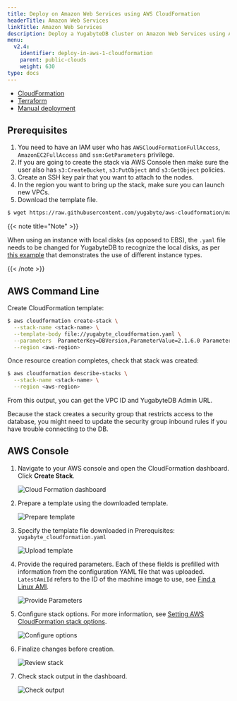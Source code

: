 ```yaml
---
title: Deploy on Amazon Web Services using AWS CloudFormation
headerTitle: Amazon Web Services
linkTitle: Amazon Web Services
description: Deploy a YugabyteDB cluster on Amazon Web Services using AWS CloudFormation
menu:
  v2.4:
    identifier: deploy-in-aws-1-cloudformation
    parent: public-clouds
    weight: 630
type: docs
---
```


<ul class="nav nav-tabs-alt nav-tabs-yb">
  <li >
    <a href="../cloudformation" class="nav-link active">
      <i class="icon-shell"></i>
      CloudFormation
    </a>
  </li>
  <li >
    <a href="../terraform" class="nav-link">
      <i class="icon-shell"></i>
      Terraform
    </a>
  </li>
  <li>
    <a href="../manual-deployment" class="nav-link">
      <i class="icon-shell"></i>
      Manual deployment
    </a>
  </li>
</ul>

## Prerequisites

1. You need to have an IAM user who has `AWSCloudFormationFullAccess`, `AmazonEC2FullAccess` and `ssm:GetParameters` privilege.
2. If you are going to create the stack via AWS Console then make sure the user also has `s3:CreateBucket`, `s3:PutObject` and `s3:GetObject` policies.
3. Create an SSH key pair that you want to attach to the nodes.
4. In the region you want to bring up the stack, make sure you can launch new VPCs.
5. Download the template file.

```sh
$ wget https://raw.githubusercontent.com/yugabyte/aws-cloudformation/master/yugabyte_cloudformation.yaml
```

{{< note title="Note" >}}

When using an instance with local disks (as opposed to EBS), the `.yaml` file needs to be changed for YugabyteDB to recognize the local disks, as per [this example](https://github.com/yugabyte/aws-cloudformation/blob/master/yugabyte_ephemeral_nvme_cloudformation.yaml) that demonstrates the use of different instance types.

{{< /note >}}

## AWS Command Line

Create CloudFormation template:

```sh
$ aws cloudformation create-stack \
  --stack-name <stack-name> \
  --template-body file://yugabyte_cloudformation.yaml \
  --parameters  ParameterKey=DBVersion,ParameterValue=2.1.6.0 ParameterKey=KeyName,ParameterValue=<ssh-key-name> \
  --region <aws-region>
```

Once resource creation completes, check that stack was created:

```sh
$ aws cloudformation describe-stacks \
  --stack-name <stack-name> \
  --region <aws-region>
```

From this output, you can get the VPC ID and YugabyteDB Admin URL.

Because the stack creates a security group that restricts access to the database, you might need to update the security group inbound rules if you have trouble connecting to the DB.

## AWS Console

1. Navigate to your AWS console and open the CloudFormation dashboard. Click **Create Stack**.

    ![Cloud Formation dashboard](/images/deploy/aws/aws-cf-initial-dashboard.png)

2. Prepare a template using the downloaded template.

    ![Prepare template](/images/deploy/aws/aws-cf-prepare-template.png)

3. Specify the template file downloaded in Prerequisites: `yugabyte_cloudformation.yaml`

    ![Upload template](/images/deploy/aws/aws-cf-upload-template.png)

4. Provide the required parameters. Each of these fields is prefilled with information from the configuration YAML file that was uploaded. `LatestAmiId` refers to the ID of the machine image to use, see [Find a Linux AMI](https://docs.aws.amazon.com/AWSEC2/latest/UserGuide/finding-an-ami.html).

    ![Provide Parameters](/images/deploy/aws/aws-cf-provide-parameters.png)

5. Configure stack options. For more information, see [Setting AWS CloudFormation stack options](https://docs.aws.amazon.com/AWSCloudFormation/latest/UserGuide/cfn-console-add-tags.html).

    ![Configure options](/images/deploy/aws/aws-cf-configure-options.png)

6. Finalize changes before creation.

    ![Review stack](/images/deploy/aws/aws-cf-review-stack.png)

7. Check stack output in the dashboard.

    ![Check output](/images/deploy/aws/aws-cf-check-output.png)

